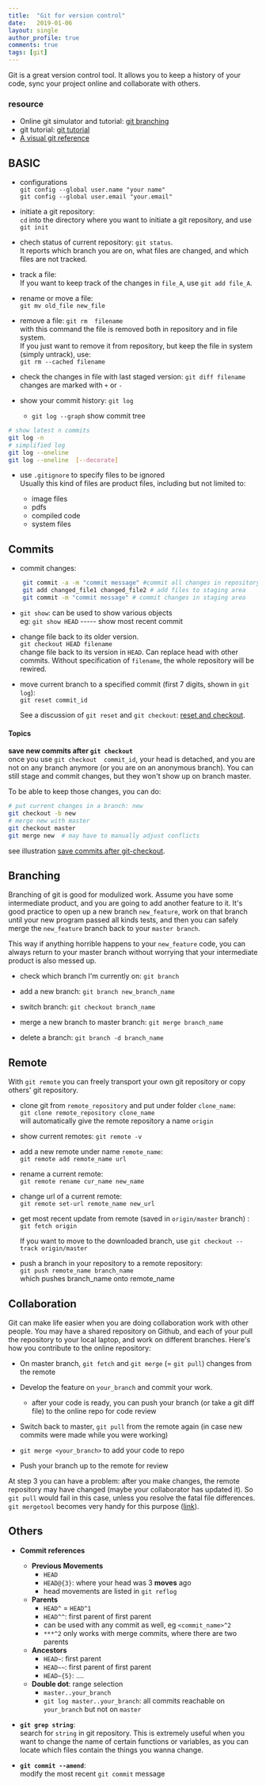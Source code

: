 ```yaml
---
title:  "Git for version control"
date:   2019-01-06
layout: single
author_profile: true
comments: true
tags: [git]
---
```


Git is a great version control tool. It allows you to keep a history of your code, sync your project online and collaborate with others.

### resource
- Online git simulator and tutorial: [git branching](http://learngitbranching.js.org/)
- git tutorial: [git tutorial](https://www.atlassian.com/git/tutorials/)
- [A visual git reference](http://marklodato.github.io/visual-git-guide/index-en.html)


## BASIC

- configurations   
 `git config --global user.name "your name"`   
 `git config --global user.email "your.email"`

- initiate a git repository:   
  `cd` into the directory where you want to initiate a git repository, and use `git init`

- chech status of current repository: `git status`.    
  It reports which branch you are on, what files are changed, and which files are not tracked.

- track a file:      
  If you want to keep track of the changes in `file_A`, use `git add file_A`.   

- rename or move a file:      
	`git mv old_file new_file`

- remove a file: `git rm  filename`      
	with this command the file is removed both in repository and in file system.      
	If you just want to remove it from repository, but keep the file in system (simply untrack), use:      
	`git rm --cached filename`    
	

- check the changes in file with last staged version: `git diff filename`       
	changes are marked with `+` or `-`   

- show your commit history: `git log` 
	- `git log --graph` show commit tree  

```bash
# show latest n commits
git log -n
# simplified log
git log --oneline
git log --oneline  [--decorate]
```

- use `.gitignore` to specify files to be ignored      
	Usually this kind of files are product files, including but not limited to:   
	      
	- image files
	- pdfs
	- compiled code
	- system files


## Commits

- commit changes:   
	
```bash
	git commit -a -m "commit message" #commit all changes in repository   
	git add changed_file1 changed_file2 # add files to staging area
	git commit -m "commit message" # commit changes in staging area
```
	

- `git show`: can be used to show various objects          
	eg: `git show HEAD` ----- show most recent commit

- change file back to its  older version.   
   `git checkout HEAD filename` 	  
   change file back to its version in `HEAD`. Can replace head with other commits. Without specification of `filename`, the whole repository will be rewired.     

- move current branch to a specified commit (first 7 digits, shown in `git log`):      
   `git reset commit_id`   
   
     See a discussion of `git reset` and `git checkout`: [reset and checkout](http://stackoverflow.com/questions/3639342/whats-the-difference-between-git-reset-and-git-checkout).

#### Topics
**save new commits after `git checkout`**   
once you use `git checkout  commit_id`, your head is detached, and you are not on any branch anymore (or you are on an anonymous branch). You can still stage and commit changes, but they won't show up on branch master. 

To be able to keep those changes, you can do:

```bash
# put current changes in a branch: new
git checkout -b new
# merge new with master
git checkout master
git merge new  # may have to manually adjust conflicts
``` 

see illustration [save commits after git-checkout](http://marklodato.github.io/visual-git-guide/index-en.html#detached).


## Branching 
Branching of git is good for modulized work. Assume you have some intermediate product, and you are going to add another feature to it. It's good practice to open up a new branch `new_feature`, work on that branch until your new program passed all kinds tests, and then you can safely merge the `new_feature` branch back to your `master branch`. 
  
This way if anything horrible happens to your `new_feature` code, you can always return to your master branch without worrying that your intermediate product is also messed up.

- check which branch I'm currently on: `git branch`

-  add a new branch:  `git branch new_branch_name`

- switch branch: `git checkout branch_name` 

- merge a new branch to master branch: `git merge branch_name` 

- delete a branch: `git branch -d branch_name`  



## Remote
With `git remote` you can freely transport your own git repository or copy others' git repository.

- clone git from `remote_repository` and put under folder `clone_name`:    
  `git clone remote_repository clone_name`     
  will automatically give the remote repository a name `origin`

- show current remotes:  `git remote -v`

- add a new remote under name `remote_name`:    
	`git remote add remote_name url`
	
- rename a current remote:   
	`git remote rename cur_name new_name`

- change url of a current remote:   
	`git remote set-url remote_name new_url`

- get most recent update from remote (saved in `origin/master` branch) : `git fetch origin`    
	
	If you want to move to the downloaded branch, use `git checkout -- track origin/master`

- push a branch in your repository to a remote repository:   
   `git push remote_name branch_name`   
	which  pushes branch\_name onto remote\_name 




## Collaboration 
Git can make life easier when you are doing collaboration work with other people. You may have a shared repository on Github, and each of your pull the repository to your local laptop, and work on different branches. Here's how you contribute to the online repository:

- On master branch, `git fetch` and `git merge` (= `git pull`) changes from the remote

- Develop the feature on `your_branch` and commit your work.  
	- after your code is ready, you can push your branch (or take a git diff file) to the online repo for code review


- Switch back to master, `git pull` from the remote again (in case new commits were made while you were working)

- `git merge <your_branch>` to add your code to repo

- Push your branch up to the remote for review

At step 3 you can have a problem: after you make changes, the remote repository may have changed (maybe your collaborator has updated it). So `git pull` would fail in this case, unless you resolve the fatal file differences. `git mergetool` becomes very handy for this purpose ([link](https://stackoverflow.com/questions/161813/how-to-resolve-merge-conflicts-in-git)).

## Others
- **Commit references**
	- **Previous Movements**
		- `HEAD`
		- `HEAD@{3}`: where your head was 3 **moves** ago 
		- head movements are listed in `git reflog`
	- **Parents**
		- `HEAD^` = `HEAD^1`
		- `HEAD^^`: first parent of first parent
		- can be used with any commit as well, eg `<commit_name>^2`
		- `***^2` only works with merge commits, where there are two parents
	- **Ancestors**
		- `HEAD~`: first parent
		- `HEAD~~`: first parent of first parent
		- `HEAD~{5}`: ....
	- **Double dot**: range selection
		- `master..your_branch`
		- `git log master..your_branch`: all commits reachable on `your_branch` but not on `master`

- **`git grep string`**:   
	search for `string` in git repository. This is extremely useful when you want to change the name of certain functions or variables, as you can locate which  files contain the things you wanna change. 
	
- **`git commit --amend`**:   
	modify the most recent `git commit` message










